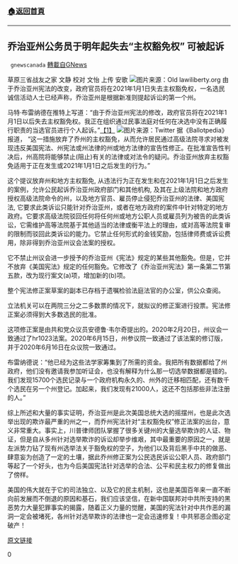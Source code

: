 ###  [:house:返回首頁](https://github.com/ourhimalayas/txt)
---

## 乔治亚州公务员于明年起失去“主权豁免权” 可被起诉
` gnewscanada` [轉載自GNews](https://gnews.org/zh-hans/683482/)

草原三省战友之家 文静
校对 文怡 上传 安歌
![]()![](https://gnews-media-offload.s3.amazonaws.com/wp-content/uploads/2020/12/25013951/old.lawliberty.org-2.jpeg)图片来源：Old lawiliberty.org
由于乔治亚州宪法的改变，政府官员将在2021年1月1日失去主权豁免权，一名选民诚信活动人士已经声称，乔治亚州是根据新准则提起诉讼的第一个州。

马特·布雷纳德在推特上写道：“由于乔治亚州宪法的修改，政府官员将在2021年1月1日以后失去主权豁免权。我正在组织通过民事法庭对任何在决选中没有正确履行职责的当选官员进行个人起诉。”[【1】](https://twitter.com/mattbraynard?s=21)
![]()![](https://gnews-media-offload.s3.amazonaws.com/wp-content/uploads/2020/12/25014401/twitter11.jpg)图片来源：Twitter
据《Ballotpedia》报道， “这一措施放弃了乔州的主权豁免，从而允许居民通过高级法院寻求对被发现违反美国宪法、州宪法或州法律的州或地方法律的宣告性修正。在批准宣告性判决后，州高院将能够禁止(阻止)有关的法律或对法令的疑问。乔治亚州放弃主权豁免适用于正在发生或2021年1月1日之后发生的行为。”

这个提议放弃州和地方主权豁免, 从违法行为正在发生和在2021年1月1日之后发生的案例，允许公民起诉乔治亚州政府部门和其他机构, 及其在上级法院和地方政府授权高级法院命令的州，以及地方官员、雇员停止侵犯乔治亚州的法律、美国宪法, 它要求此类诉讼只能针对乔治亚州，或者在地方政府的案件中针对特定的地方政府。它要求高级法院驳回任何将任何州或地方公职人员或雇员列为被告的此类诉讼，它需维护高等法院基于其他适当的法律或衡平法上的理由，或对高等法院复审的限制而驳回此类诉讼的能力。它禁止任何形式的金钱奖励，包括律师费或诉讼费用，除非得到乔治亚州议会法案的授权。

它不禁止州议会进一步授予的乔治亚州《宪法》规定的某些其他豁免。但是，它并不放弃《美国宪法》规定的任何豁免。它修改了《乔治亚州宪法》第一条第二节第五款，改为现行案文(a)项，增加新的(b)项。

整个宪法修正案草案的副本已存档于遗嘱检验法庭法官的办公室，供公众查阅。

立法机关可以在两院三分之二多数票的情况下，就拟议的修正案进行投票。宪法修正案必须得到大多数选民的批准。

这项修正案是由共和党众议员安德鲁·韦尔奇提出的。2020年2月20日，州议会一致通过了hr1023法案。2020年6月15日，州参议院一致通过了该法案的修订版，并于2020年6月16日在众议院一致通过。

布雷纳德说：“他已经为这些法学家筹集到了所需的资金。我把所有数据都给了州政府，他们没有邀请我参加听证会，也没有解释为什么那一切选举数据都是错的。我们发现15700个选民记录与一个政府机构永久的、州外的迁移相匹配，还有数千个选民在另一个州登记。加起来，我们发现有21000人，这还不包括那些非法注册的人。”

综上所述和大量的事实证明，乔治亚州是此次美国总统大选的摇摆州，也是此次选举出现的欺诈最严重的州之一，而乔州宪法针对“主权豁免权”修正法案的出台，意义非常重大。事实上，川普律师团队掌握了很多关键州的大量选举欺诈的人证、物证，但是自从多州针对选举欺诈的诉讼却举步维艰，其中最重要的原因之一，就是左派势力钻了现有州选举法关于豁免权的空子，为他们以及背后黑手中共的做恶、肆意妄为创造了一定的土壤，据此乔州修正案为公民选民诉讼公职人员、政府部门等起了一个好头，也为今后美国宪法针对选举的合法、公平和民主权力的修复做出了傍样。

美国的伟大就在于它的司法独立、以及它的民主机制，这也是美国百年来一直不断向前发展而不倒退的原因和基石，我们应该坚信，在新中国联邦对中共所支持的黑恶势力大量犯罪事实的揭露，随着正义力量的觉醒，美国的宪法针对中共作恶的漏洞一定会被堵死，各州针对选举欺诈的法律也一定会迅速修复！中共邪恶企图必定破产！

[原文链接](https://djhjmedia.com/kari/ga-office-holders-lose-sovereign-immunity-jan-1-2021-can-be-sued-by-citizens/)



0
